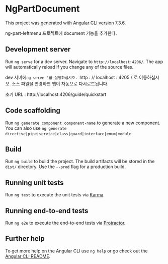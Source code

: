 # NgPartDocument

This project was generated with [Angular CLI](https://github.com/angular/angular-cli) version 7.3.6.

ng-part-leftmenu 프로젝트에 document 기능을 추가한다.

## Development server

Run `ng serve` for a dev server. Navigate to `http://localhost:4206/`. The app will automatically reload if you change any of the source files.

dev 서버에`ng serve '를 실행하십시오. `http : // localhost : 4205 /`로 이동하십시오. 소스 파일을 변경하면 앱이 자동으로 다시로드됩니다.

초기 URL : http://localhost:4206/guide/quickstart

## Code scaffolding

Run `ng generate component component-name` to generate a new component. You can also use `ng generate directive|pipe|service|class|guard|interface|enum|module`.

## Build

Run `ng build` to build the project. The build artifacts will be stored in the `dist/` directory. Use the `--prod` flag for a production build.

## Running unit tests

Run `ng test` to execute the unit tests via [Karma](https://karma-runner.github.io).

## Running end-to-end tests

Run `ng e2e` to execute the end-to-end tests via [Protractor](http://www.protractortest.org/).

## Further help

To get more help on the Angular CLI use `ng help` or go check out the [Angular CLI README](https://github.com/angular/angular-cli/blob/master/README.md).

